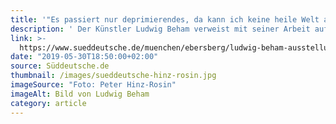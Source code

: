 ```yaml
---
title: '"Es passiert nur deprimierendes, da kann ich keine heile Welt abbilden"'
description: ' Der Künstler Ludwig Beham verweist mit seiner Arbeit auf die Abgründe des menschlichen Seins. In Ebersberg eröffnet seine Ausstellung "abstößig...anstößig".'
link: >-
  https://www.sueddeutsche.de/muenchen/ebersberg/ludwig-beham-ausstellung-ebersberg-1.4468451
date: "2019-05-30T18:50:00+02:00"
source: Süddeutsche.de
thumbnail: /images/sueddeutsche-hinz-rosin.jpg
imageSource: "Foto: Peter Hinz-Rosin"
imageAlt: Bild von Ludwig Beham
category: article
---
```

